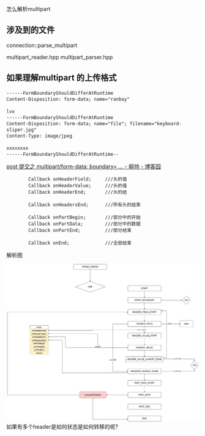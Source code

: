 怎么解析multipart

## 涉及到的文件

connection::parse_multipart

multipart_reader.hpp
multipart_parser.hpp

## 如果理解multipart 的上传格式

```
------FormBoundaryShouldDifferAtRuntime 
Content-Disposition: form-data; name="ranboy"

lvx
------FormBoundaryShouldDifferAtRuntime
Content-Disposition: form-data; name="file"; filename="keyboard-sliper.jpg"
Content-Type: image/jpeg

xxxxxxxx
------FormBoundaryShouldDifferAtRuntime--
```
[post 提交之 multipart/form-data; boundary= ... - 柳帅 - 博客园](https://www.cnblogs.com/angle6-liu/p/11724850.html)



```
        Callback onHeaderField;     ///头的值
        Callback onHeaderValue;     ///头的值
        Callback onHeaderEnd;       ///头的结

        Callback onHeadersEnd;      ///所有头的结束

        Callback onPartBegin;       ///部分中的开始
        Callback onPartData;        ///部分中的数据
        Callback onPartEnd;         ///部分结束

        Callback onEnd;             ///全部结束
```

解析图

![](./drawio/parse_multipart.png)
如果有多个header是如何状态是如何转移的呢?

